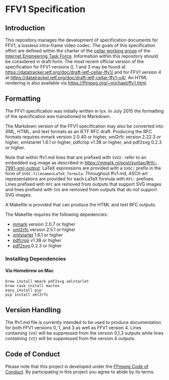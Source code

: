 # FFV1 Specification

## Introduction

This repository manages the development of specification documents for FFV1, a lossless intra-frame video codec. The goals of this specification effort are defined within the charter of the [cellar working group](https://datatracker.ietf.org/wg/cellar/charter/) of the [Internet Engineering Task Force](https://ietf.org/). Information within this repository should be considered in draft form. The most recent official version of the specification for FFV1 versions 0, 1 and 3 may be found at https://datatracker.ietf.org/doc/draft-ietf-cellar-ffv1/ and for FFV1 version 4 at https://datatracker.ietf.org/doc/draft-ietf-cellar-ffv1-v4/. An HTML rendering is also available via https://ffmpeg.org/~michael/ffv1.html.

## Formatting

The FFV1 specification was initially written in lyx. In July 2015 the formatting of the specification was transitioned to Markdown.

The Markdown version of the FFV1 specification may also be converted into XML, HTML, and text formats as an IETF RFC draft. Producing the RFC formats requires mmark version 2.0.40 or higher, xml2rfc version 2.22.3 or higher, xmlstarlet 1.6.1 or higher, pdfcrop v1.38 or higher, and pdf2svg 0.2.3 or higher.

Note that within ffv1.md lines that are prefixed with `SVGI:` refer to an embedded svg image as described in https://mmark.nl/post/syntax/#rfc-7991-xml-output. LaTeX expressions are provided with a `SVGC:` prefix in the form of `SVGC:filename=LaTeX_formula`. Throughout ffv1.md, ASCII-art representations are provided for each LaTeX formula with `RFC:` prefixes. Lines prefixed with `RFC` are removed from outputs that support SVG images and lines prefixed with `SVG` are removed from outputs that do not support SVG images.

A Makefile is provided that can produce the HTML and text RFC outputs.

The Makefile requires the following depedencies:
- [mmark](https://github.com/mmarkdown/mmark) version 2.0.7 or higher
- [xml2rfc](https://pypi.org/project/xml2rfc/) version 2.5.1 or higher
- [xmlstarlet](http://xmlstar.sourceforge.net/) 1.6.1 or higher
- [pdfcrop](http://pdfcrop.sourceforge.net/) v1.38 or higher
- [pdf2svg](https://github.com/dawbarton/pdf2svg) 0.2.3 or higher

### Installing Dependencies

#### Via Homebrew on Mac

```
brew install mmark pdf2svg xmlstarlet
brew cask install mactex
easy_install pip
pip install xml2rfc
```

## Version Handling

The ffv1.md file is currently intended to be used to produce documentation for both FFV1 versions 0, 1, and 3 as well as FFV1 version 4. Lines containing `{V4}` will be suppressed from the version 0,1,3 outputs while lines containing `{V3}` will be suppressed from the version 4 outputs.

## Code of Conduct

Please note that this project is developed under the [FFmpeg Code of Conduct](https://www.ffmpeg.org/developer.html#Code-of-conduct). By participating in this project you agree to abide by its terms.
